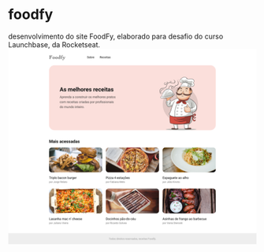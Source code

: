# foodfy
desenvolvimento do site FoodFy, elaborado para desafio do curso Launchbase, da Rocketseat.
<img src="\bootcamp-launchbase-desafios-02-master\layouts\specs\preview\desafio-02-praticando-css-home.png">
